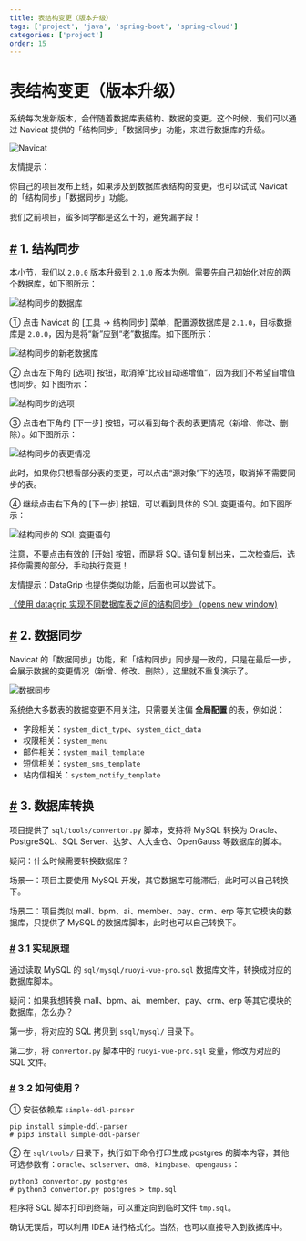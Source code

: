 ```yaml
---
title: 表结构变更（版本升级）
tags: ['project', 'java', 'spring-boot', 'spring-cloud']
categories: ['project']
order: 15
---
```

# 表结构变更（版本升级）

系统每次发新版本，会伴随着数据库表结构、数据的变更。这个时候，我们可以通过 Navicat 提供的「结构同步」「数据同步」功能，来进行数据库的升级。

 ![Navicat](https://cloud.iocoder.cn/img/%E5%90%8E%E7%AB%AF%E6%89%8B%E5%86%8C/%E8%A1%A8%E7%BB%93%E6%9E%84%E5%8F%98%E6%9B%B4/Navicat.png)

 友情提示：

 你自己的项目发布上线，如果涉及到数据库表结构的变更，也可以试试 Navicat 的「结构同步」「数据同步」功能。

 我们之前项目，蛮多同学都是这么干的，避免漏字段！

 ## [#](#_1-结构同步) 1. 结构同步

 本小节，我们以 `2.0.0` 版本升级到 `2.1.0` 版本为例。需要先自己初始化对应的两个数据库，如下图所示：

 ![结构同步的数据库](https://cloud.iocoder.cn/img/%E5%90%8E%E7%AB%AF%E6%89%8B%E5%86%8C/%E8%A1%A8%E7%BB%93%E6%9E%84%E5%8F%98%E6%9B%B4/%E7%BB%93%E6%9E%84%E5%90%8C%E6%AD%A5%E7%9A%84%E6%95%B0%E6%8D%AE%E5%BA%93.png)

 ① 点击 Navicat 的 [工具 -> 结构同步] 菜单，配置源数据库是 `2.1.0`，目标数据库是 `2.0.0`，因为是将“新”应到“老”数据库。如下图所示：

 ![结构同步的新老数据库](https://cloud.iocoder.cn/img/%E5%90%8E%E7%AB%AF%E6%89%8B%E5%86%8C/%E8%A1%A8%E7%BB%93%E6%9E%84%E5%8F%98%E6%9B%B4/%E7%BB%93%E6%9E%84%E5%90%8C%E6%AD%A5%E7%9A%84%E6%96%B0%E8%80%81%E6%95%B0%E6%8D%AE%E5%BA%93.png)

 ② 点击左下角的 [选项] 按钮，取消掉“比较自动递增值”，因为我们不希望自增值也同步。如下图所示：

 ![结构同步的选项](https://cloud.iocoder.cn/img/%E5%90%8E%E7%AB%AF%E6%89%8B%E5%86%8C/%E8%A1%A8%E7%BB%93%E6%9E%84%E5%8F%98%E6%9B%B4/%E7%BB%93%E6%9E%84%E5%90%8C%E6%AD%A5%E7%9A%84%E9%80%89%E9%A1%B9.png)

 ③ 点击右下角的 [下一步] 按钮，可以看到每个表的表更情况（新增、修改、删除）。如下图所示：

 ![结构同步的表更情况](https://cloud.iocoder.cn/img/%E5%90%8E%E7%AB%AF%E6%89%8B%E5%86%8C/%E8%A1%A8%E7%BB%93%E6%9E%84%E5%8F%98%E6%9B%B4/%E7%BB%93%E6%9E%84%E5%90%8C%E6%AD%A5%E7%9A%84%E8%A1%A8%E6%9B%B4%E6%83%85%E5%86%B5.png)

 此时，如果你只想看部分表的变更，可以点击“源对象”下的选项，取消掉不需要同步的表。

 ④ 继续点击右下角的 [下一步] 按钮，可以看到具体的 SQL 变更语句。如下图所示：

 ![结构同步的 SQL 变更语句](https://cloud.iocoder.cn/img/%E5%90%8E%E7%AB%AF%E6%89%8B%E5%86%8C/%E8%A1%A8%E7%BB%93%E6%9E%84%E5%8F%98%E6%9B%B4/%E7%BB%93%E6%9E%84%E5%90%8C%E6%AD%A5%E7%9A%84SQL%E5%8F%98%E6%9B%B4%E8%AF%AD%E5%8F%A5.png)

 注意，不要点击有效的 [开始] 按钮，而是将 SQL 语句复制出来，二次检查后，选择你需要的部分，手动执行变更！

 友情提示：DataGrip 也提供类似功能，后面也可以尝试下。

 [《使用 datagrip 实现不同数据库表之间的结构同步》  (opens new window)](https://blog.csdn.net/qq_43780340/article/details/125872609)

 ## [#](#_2-数据同步) 2. 数据同步

 Navicat 的「数据同步」功能，和「结构同步」同步是一致的，只是在最后一步，会展示数据的变更情况（新增、修改、删除），这里就不重复演示了。

 ![数据同步](https://cloud.iocoder.cn/img/%E5%90%8E%E7%AB%AF%E6%89%8B%E5%86%8C/%E8%A1%A8%E7%BB%93%E6%9E%84%E5%8F%98%E6%9B%B4/%E6%95%B0%E6%8D%AE%E5%90%8C%E6%AD%A5.png)

 系统绝大多数表的数据变更不用关注，只需要关注偏 **全局配置** 的表，例如说：

 * 字段相关：`system_dict_type`、`system_dict_data`
* 权限相关：`system_menu`
* 邮件相关：`system_mail_template`
* 短信相关：`system_sms_template`
* 站内信相关：`system_notify_template`

 ## [#](#_3-数据库转换) 3. 数据库转换

 项目提供了 `sql/tools/convertor.py` 脚本，支持将 MySQL 转换为 Oracle、PostgreSQL、SQL Server、达梦、人大金仓、OpenGauss 等数据库的脚本。

 疑问：什么时候需要转换数据库？

 场景一：项目主要使用 MySQL 开发，其它数据库可能滞后，此时可以自己转换下。

 场景二：项目类似 mall、bpm、ai、member、pay、crm、erp 等其它模块的数据库，只提供了 MySQL 的数据库脚本，此时也可以自己转换下。

 ### [#](#_3-1-实现原理) 3.1 实现原理

 通过读取 MySQL 的 `sql/mysql/ruoyi-vue-pro.sql` 数据库文件，转换成对应的数据库脚本。

 疑问：如果我想转换 mall、bpm、ai、member、pay、crm、erp 等其它模块的数据库，怎么办？

 第一步，将对应的 SQL 拷贝到 `ssql/mysql/` 目录下。

 第二步，将 `convertor.py` 脚本中的 `ruoyi-vue-pro.sql` 变量，修改为对应的 SQL 文件。

 ### [#](#_3-2-如何使用) 3.2 如何使用？

 ① 安装依赖库 `simple-ddl-parser`

 
```
pip install simple-ddl-parser
# pip3 install simple-ddl-parser

```
② 在 `sql/tools/` 目录下，执行如下命令打印生成 postgres 的脚本内容，其他可选参数有：`oracle`、`sqlserver`、`dm8`、`kingbase`、`opengauss`：

 
```
python3 convertor.py postgres
# python3 convertor.py postgres > tmp.sql

```
程序将 SQL 脚本打印到终端，可以重定向到临时文件 `tmp.sql`。

 确认无误后，可以利用 IDEA 进行格式化。当然，也可以直接导入到数据库中。

